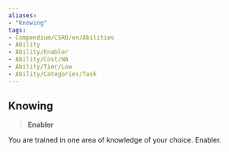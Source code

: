 ```yaml
---
aliases:
- "Knowing"
tags:
- Compendium/CSRD/en/Abilities
- Ability
- Ability/Enabler
- Ability/Cost/NA
- Ability/Tier/Low
- Ability/Categories/Task
---
```


  
## Knowing  
>**Enabler**
  
You are trained in one area of knowledge of your choice. Enabler.
